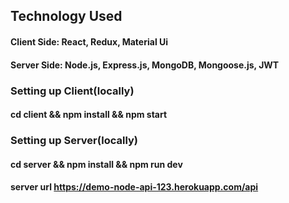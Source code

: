 ## Technology Used

#### Client Side: React, Redux, Material Ui

#### Server Side: Node.js, Express.js, MongoDB, Mongoose.js, JWT

### Setting up Client(locally)

#### cd client && npm install && npm start

### Setting up Server(locally)

#### cd server && npm install && npm run dev

#### server url https://demo-node-api-123.herokuapp.com/api
